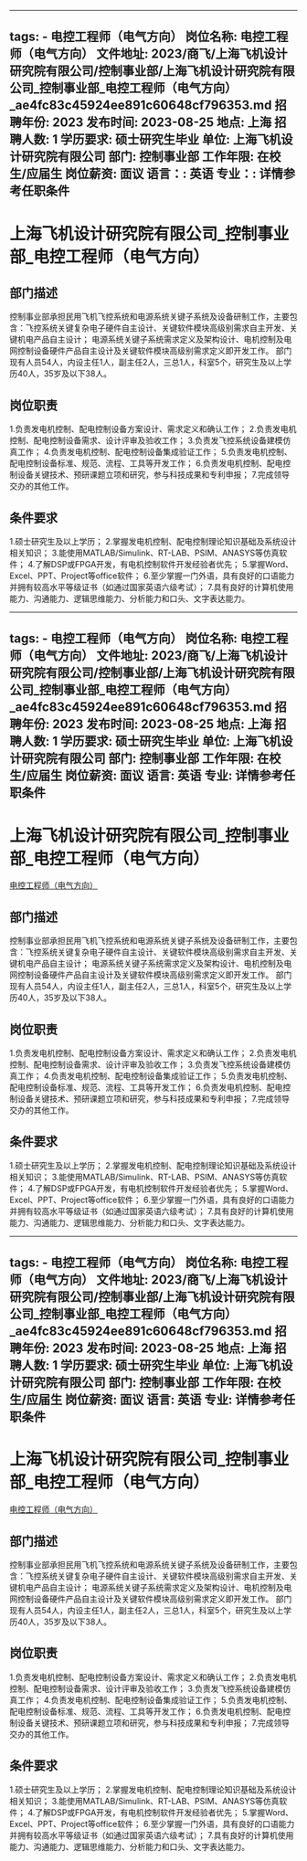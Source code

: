 
---
tags:
    - 电控工程师（电气方向）
岗位名称: 电控工程师（电气方向）
文件地址: 2023/商飞/上海飞机设计研究院有限公司/控制事业部/上海飞机设计研究院有限公司_控制事业部_电控工程师（电气方向）_ae4fc83c45924ee891c60648cf796353.md
招聘年份: 2023
发布时间: 2023-08-25
地点: 上海
招聘人数: 1
学历要求: 硕士研究生毕业
单位: 上海飞机设计研究院有限公司
部门: 控制事业部
工作年限: 在校生/应届生
岗位薪资: 面议
语言：: 英语
专业：: 详情参考任职条件
---

# 上海飞机设计研究院有限公司_控制事业部_电控工程师（电气方向）

## 部门描述

控制事业部承担民用飞机飞控系统和电源系统关键子系统及设备研制工作，主要包含：飞控系统关键复杂电子硬件自主设计、关键软件模块高级别需求自主开发、关键机电产品自主设计；
电源系统关键子系统需求定义及架构设计、电机控制及电网控制设备硬件产品自主设计及关键软件模块高级别需求定义即开发工作。 部门现有人员54人，内设主任1人，副主任2人，三总1人，科室5个，研究生及以上学历40人，35岁及以下38人。

## 岗位职责

1.负责发电机控制、配电控制设备方案设计、需求定义和确认工作；
 2.负责发电机控制、配电控制设备需求、设计评审及验收工作；
 3.负责发飞控系统设备建模仿真工作；
 4.负责发电机控制、配电控制设备集成验证工作；
 5.负责发电机控制、配电控制设备标准、规范、流程、工具等开发工作；
 6.负责发电机控制、配电控制设备关键技术、预研课题立项和研究，参与科技成果和专利申报；
 7.完成领导交办的其他工作。

 ## 条件要求

1.硕士研究生及以上学历；
 2.掌握发电机控制、配电控制理论知识基础及系统设计相关知识；
 3.能使用MATLAB/Simulink、RT-LAB、PSIM、ANASYS等仿真软件；
 4.了解DSP或FPGA开发，有电机控制软件开发经验者优先；
 5.掌握Word、Excel、PPT、Project等office软件；
 6.至少掌握一门外语，具有良好的口语能力并拥有较高水平等级证书（如通过国家英语六级考试）；
 7.具有良好的计算机使用能力、沟通能力、逻辑思维能力、分析能力和口头、文字表达能力。

---
tags:
    - 电控工程师（电气方向）
岗位名称: 电控工程师（电气方向）
文件地址: 2023/商飞/上海飞机设计研究院有限公司/控制事业部/上海飞机设计研究院有限公司_控制事业部_电控工程师（电气方向）_ae4fc83c45924ee891c60648cf796353.md
招聘年份: 2023
发布时间: 2023-08-25
地点: 上海
招聘人数: 1
学历要求: 硕士研究生毕业
单位: 上海飞机设计研究院有限公司
部门: 控制事业部
工作年限: 在校生/应届生
岗位薪资: 面议
语言: 英语
专业: 详情参考任职条件
---

# 上海飞机设计研究院有限公司_控制事业部_电控工程师（电气方向）

[电控工程师（电气方向）](http://zhaopin.comac.cc/zp/ct/out/position/positionDetail?planid=ae4fc83c45924ee891c60648cf796353)

## 部门描述

控制事业部承担民用飞机飞控系统和电源系统关键子系统及设备研制工作，主要包含：飞控系统关键复杂电子硬件自主设计、关键软件模块高级别需求自主开发、关键机电产品自主设计；
电源系统关键子系统需求定义及架构设计、电机控制及电网控制设备硬件产品自主设计及关键软件模块高级别需求定义即开发工作。 部门现有人员54人，内设主任1人，副主任2人，三总1人，科室5个，研究生及以上学历40人，35岁及以下38人。

## 岗位职责

1.负责发电机控制、配电控制设备方案设计、需求定义和确认工作；
 2.负责发电机控制、配电控制设备需求、设计评审及验收工作；
 3.负责发飞控系统设备建模仿真工作；
 4.负责发电机控制、配电控制设备集成验证工作；
 5.负责发电机控制、配电控制设备标准、规范、流程、工具等开发工作；
 6.负责发电机控制、配电控制设备关键技术、预研课题立项和研究，参与科技成果和专利申报；
 7.完成领导交办的其他工作。

 ## 条件要求

1.硕士研究生及以上学历；
 2.掌握发电机控制、配电控制理论知识基础及系统设计相关知识；
 3.能使用MATLAB/Simulink、RT-LAB、PSIM、ANASYS等仿真软件；
 4.了解DSP或FPGA开发，有电机控制软件开发经验者优先；
 5.掌握Word、Excel、PPT、Project等office软件；
 6.至少掌握一门外语，具有良好的口语能力并拥有较高水平等级证书（如通过国家英语六级考试）；
 7.具有良好的计算机使用能力、沟通能力、逻辑思维能力、分析能力和口头、文字表达能力。

---
tags:
    - 电控工程师（电气方向）
岗位名称: 电控工程师（电气方向）
文件地址: 2023/商飞/上海飞机设计研究院有限公司/控制事业部/上海飞机设计研究院有限公司_控制事业部_电控工程师（电气方向）_ae4fc83c45924ee891c60648cf796353.md
招聘年份: 2023
发布时间: 2023-08-25
地点: 上海
招聘人数: 1
学历要求: 硕士研究生毕业
单位: 上海飞机设计研究院有限公司
部门: 控制事业部
工作年限: 在校生/应届生
岗位薪资: 面议
语言: 英语
专业: 详情参考任职条件
---

# 上海飞机设计研究院有限公司_控制事业部_电控工程师（电气方向）

[电控工程师（电气方向）](http://zhaopin.comac.cc/zp/ct/out/position/positionDetail?planid=ae4fc83c45924ee891c60648cf796353)


## 部门描述

控制事业部承担民用飞机飞控系统和电源系统关键子系统及设备研制工作，主要包含：飞控系统关键复杂电子硬件自主设计、关键软件模块高级别需求自主开发、关键机电产品自主设计；
电源系统关键子系统需求定义及架构设计、电机控制及电网控制设备硬件产品自主设计及关键软件模块高级别需求定义即开发工作。 部门现有人员54人，内设主任1人，副主任2人，三总1人，科室5个，研究生及以上学历40人，35岁及以下38人。

## 岗位职责

1.负责发电机控制、配电控制设备方案设计、需求定义和确认工作；
 2.负责发电机控制、配电控制设备需求、设计评审及验收工作；
 3.负责发飞控系统设备建模仿真工作；
 4.负责发电机控制、配电控制设备集成验证工作；
 5.负责发电机控制、配电控制设备标准、规范、流程、工具等开发工作；
 6.负责发电机控制、配电控制设备关键技术、预研课题立项和研究，参与科技成果和专利申报；
 7.完成领导交办的其他工作。

 ## 条件要求

1.硕士研究生及以上学历；
 2.掌握发电机控制、配电控制理论知识基础及系统设计相关知识；
 3.能使用MATLAB/Simulink、RT-LAB、PSIM、ANASYS等仿真软件；
 4.了解DSP或FPGA开发，有电机控制软件开发经验者优先；
 5.掌握Word、Excel、PPT、Project等office软件；
 6.至少掌握一门外语，具有良好的口语能力并拥有较高水平等级证书（如通过国家英语六级考试）；
 7.具有良好的计算机使用能力、沟通能力、逻辑思维能力、分析能力和口头、文字表达能力。
